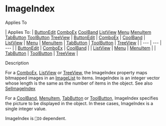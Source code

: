 




<h1 class="heading"><span class="name">ImageIndex</span></h1>

Applies To

| Applies To: | [ButtonEdit](./buttonedit.md) [ComboEx](./comboex.md) [CoolBand](./coolband.md) [ListView](./listview.md) [Menu](./menu.md) [MenuItem](./menuitem.md) [TabButton](./tabbutton.md) [ToolButton](./toolbutton.md) [TreeView](./treeview.md) | [ButtonEdit](./buttonedit.md) | [ComboEx](./comboex.md) | [CoolBand](./coolband.md) | [ListView](./listview.md) | [Menu](./menu.md) | [MenuItem](./menuitem.md) | [TabButton](./tabbutton.md) | [ToolButton](./toolbutton.md) | [TreeView](./treeview.md) |
| --- | --- | ---  |
| [ButtonEdit](./buttonedit.md) | [ComboEx](./comboex.md) | [CoolBand](./coolband.md) |
| [ListView](./listview.md) | [Menu](./menu.md) | [MenuItem](./menuitem.md) |
| [TabButton](./tabbutton.md) | [ToolButton](./toolbutton.md) | [TreeView](./treeview.md) |


Description


For a [ComboEx](./comboex.md), [ListView](./listview.md) or [TreeView](./treeview.md), the ImageIndex property maps bitmapped images in an [ImageList](./imagelist.md) to items. ImageIndex is an integer vector whose length is the same as the number of items in the object. See also [SelImageIndex](selimageindex.md)


For a [CoolBand](./coolband.md), [MenuItem](./menuitem.md), [TabButton](./tabbutton.md) or [ToolButton](./toolbutton.md), ImageIndex specifies the picture to be displayed in the object. In these cases, ImageIndex is a single integer value.


ImageIndex is `⎕IO` dependent.



